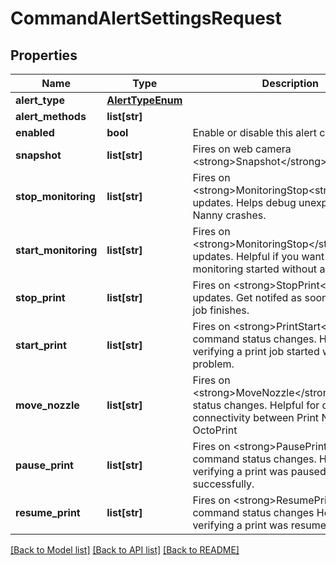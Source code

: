 # CommandAlertSettingsRequest

## Properties
Name | Type | Description | Notes
------------ | ------------- | ------------- | -------------
**alert_type** | [**AlertTypeEnum**](AlertTypeEnum.md) |  | 
**alert_methods** | **list[str]** |  | [optional] 
**enabled** | **bool** | Enable or disable this alert channel | [optional] 
**snapshot** | **list[str]** | Fires on web camera &lt;strong&gt;Snapshot&lt;/strong&gt; command | [optional] 
**stop_monitoring** | **list[str]** | Fires on &lt;strong&gt;MonitoringStop&lt;strong&gt; updates.   Helps debug unexpected Print Nanny crashes. | [optional] 
**start_monitoring** | **list[str]** | Fires on &lt;strong&gt;MonitoringStop&lt;/strong&gt; updates. Helpful if you want to confirm monitoring started without a problem. | [optional] 
**stop_print** | **list[str]** | Fires on &lt;strong&gt;StopPrint&lt;/strong&gt; updates. Get notifed as soon as a print job finishes.  | [optional] 
**start_print** | **list[str]** | Fires on &lt;strong&gt;PrintStart&lt;/strong&gt; command status changes. Helpful for verifying a print job started without a problem. | [optional] 
**move_nozzle** | **list[str]** | Fires on &lt;strong&gt;MoveNozzle&lt;/strong&gt;command status changes. Helpful for debugging connectivity between Print Nanny and OctoPrint | [optional] 
**pause_print** | **list[str]** | Fires on &lt;strong&gt;PausePrint&lt;/strong&gt; command status changes. Helpful for verifying a print was paused successfully. | [optional] 
**resume_print** | **list[str]** | Fires on &lt;strong&gt;ResumePrint&lt;/strong&gt; command status changes Helpful for verifying a print was resumed. | [optional] 

[[Back to Model list]](../README.md#documentation-for-models) [[Back to API list]](../README.md#documentation-for-api-endpoints) [[Back to README]](../README.md)


